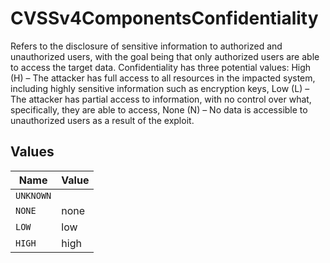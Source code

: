 # CVSSv4ComponentsConfidentiality

Refers to the disclosure of sensitive information to authorized and unauthorized users, with the goal being that only authorized users are able to access the target data. Confidentiality has three potential values: High (H) – The attacker has full access to all resources in the impacted system, including highly sensitive information such as encryption keys, Low (L) – The attacker has partial access to information, with no control over what, specifically, they are able to access, None (N) – No data is accessible to unauthorized users as a result of the exploit.


## Values

| Name      | Value     |
| --------- | --------- |
| `UNKNOWN` |           |
| `NONE`    | none      |
| `LOW`     | low       |
| `HIGH`    | high      |